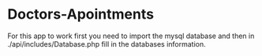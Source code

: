 # Doctors-Apointments

For this app to work first you need to import the mysql database and then in ./api/includes/Database.php fill in the databases information.
